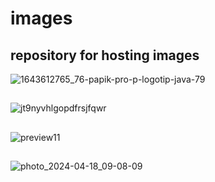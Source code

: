 # images
## repository for hosting images

![1643612765_76-papik-pro-p-logotip-java-79](https://github.com/KirillLukyanov2000/images/assets/101703819/1dd1d9cb-6734-4753-8fc5-742d7051e9bb)

##

![jt9nyvhlgopdfrsjfqwr](https://github.com/KirillLukyanov2000/images/assets/101703819/e4084246-72fd-4a3d-a12a-1ae7f374ae13)

##

![preview11](https://github.com/KirillLukyanov2000/images/assets/101703819/696450f8-56e2-4cdd-9b86-b476c76c52b8)

##

![photo_2024-04-18_09-08-09](https://github.com/KirillLukyanov2000/images/assets/101703819/60e877db-4bdb-49ae-b3d9-1b9aae2b0733)
